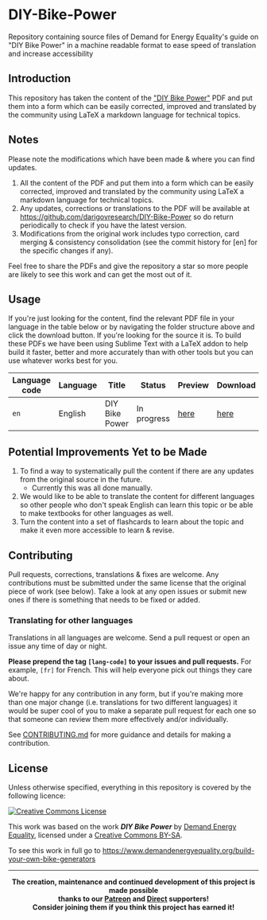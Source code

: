 # DIY-Bike-Power
Repository containing source files of Demand for Energy Equality's guide on "DIY Bike Power" in a machine readable format to ease speed of translation and increase accessibility

## Introduction
This repository has taken the content of the ["DIY Bike Power"](https://www.demandenergyequality.org/build-your-own-bike-generators) PDF and put them into a form which can be easily corrected, improved and translated by the community using LaTeX a markdown language for technical topics.

## Notes
Please note the modifications which have been made & where you can find updates.
1. All the content of the PDF and put them into a form which can be easily corrected, improved and translated by the community using LaTeX a markdown language for technical topics.
2. Any updates, corrections or translations to the PDF will be available at <a href="https://github.com/darigovresearch/DIY-Bike-Power">https://github.com/darigovresearch/DIY-Bike-Power</a> so do return periodically to check if you have the latest version.
3. Modifications from the original work includes typo correction, card merging & consistency consolidation (see the commit history for [en] for the specific changes if any).

Feel free to share the PDFs and give the repository a star so more people are likely to see this work and can get the most out of it.

## Usage
If you're just looking for the content, find the relevant PDF file in your language in the table below or by navigating the folder structure above and click the download button. If you're looking for the source it is. To build these PDFs we have been using Sublime Text with a LaTeX addon to help build it faster, better and more accurately than with other tools but you can use whatever works best for you.

| Language code | Language | Title | Status | Preview | Download |
| ------------- | ------------- | ------------- | ------------- | ------------- | ------------- |
| `en`  | English  | DIY Bike Power | In progress | [here](https://github.com/darigovresearch/DIY-Bike-Power/blob/main/en/en_diy_bike_power.pdf) | [here](https://github.com/darigovresearch/DIY-Bike-Power/raw/main/en/en_diy_bike_power.pdf) |

## Potential Improvements Yet to be Made
1. To find a way to systematically pull the content if there are any updates from the original source in the future.
    - Currently this was all done manually.
2. We would like to be able to translate the content for different languages so other people who don't speak English can learn this topic or be able to make textbooks for other languages as well.
3. Turn the content into a set of flashcards to learn about the topic and make it even more accessible to learn & revise.

## Contributing
Pull requests, corrections, translations & fixes are welcome. Any contributions must be submitted under the same license that the original piece of work (see below). Take a look at any open issues or submit new ones if there is something that needs to be fixed or added.

### Translating for other languages
Translations in all languages are welcome. Send a pull request or open an issue any time of day or night.

**Please prepend the tag `[lang-code]` to your issues and pull requests.** For example, `[fr]` for French. This will help everyone pick out things they care about.

We're happy for any contribution in any form, but if you're making more than one major change (i.e. translations for two different languages) it would be super cool of you to make a separate pull request for each one so that someone can review them more effectively and/or individually.

See [CONTRIBUTING.md](CONTRIBUTING.md) for more guidance and details for making a contribution.

## License
Unless otherwise specified, everything in this repository is covered by the following licence:

[![Creative Commons License](https://licensebuttons.net/l/by-sa/4.0/88x31.png)](https://creativecommons.org/licenses/by-sa/4.0/)

This work was based on the work ***DIY Bike Power*** by [Demand Energy Equality](https://www.demandenergyequality.org/), licensed under a [ Creative Commons BY-SA](https://creativecommons.org/licenses/by-sa/4.0/legalcode).

To see this work in full go to https://www.demandenergyequality.org/build-your-own-bike-generators

----

<b>
<div align="center">
    The creation, maintenance and continued development of this project is made possible
    <br>
    thanks to our <a href="http://patreon.com/darigovresearch">Patreon</a> and <a href="https://www.darigovresearch.com/donate">Direct</a> supporters!
    <br>
    Consider joining them if you think this project has earned it!
</div>
</b>

